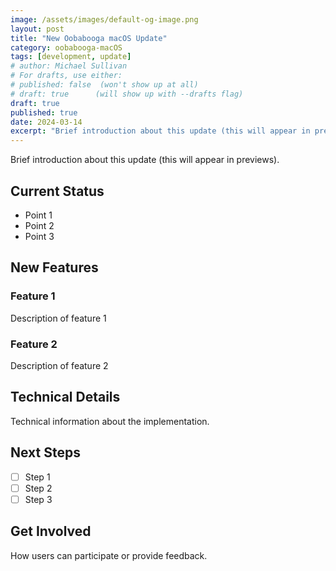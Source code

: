 ```yaml
---
image: /assets/images/default-og-image.png
layout: post
title: "New Oobabooga macOS Update"
category: oobabooga-macOS
tags: [development, update]
# author: Michael Sullivan
# For drafts, use either:
# published: false  (won't show up at all)
# draft: true      (will show up with --drafts flag)
draft: true
published: true
date: 2024-03-14
excerpt: "Brief introduction about this update (this will appear in previews)."
---
```


Brief introduction about this update (this will appear in previews).

<!--more-->

## Current Status

- Point 1
- Point 2
- Point 3

## New Features

### Feature 1
Description of feature 1

### Feature 2
Description of feature 2

## Technical Details

Technical information about the implementation.

## Next Steps

- [ ] Step 1
- [ ] Step 2
- [ ] Step 3

## Get Involved

How users can participate or provide feedback.
